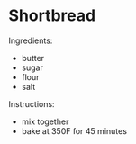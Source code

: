 # Shortbread

Ingredients:
* butter
* sugar
* flour
* salt

Instructions:
* mix together
* bake at 350F for 45 minutes